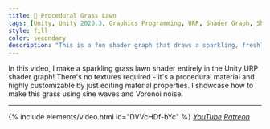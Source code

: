 ```yaml
---
title: 🦩 Procedural Grass Lawn
tags: [Unity, Unity 2020.3, Graphics Programming, URP, Shader Graph, Shader, Material, Video]
style: fill
color: secondary 
description: "This is a fun shader graph that draws a sparkling, freshly mown grass lawn! No textures required."
---
```


In this video, I make a sparkling grass lawn shader entirely in the Unity URP shader graph! There's no textures required - it's a procedural material and highly customizable by just editing material properties. I showcase how to make this grass using sine waves and Voronoi noise.

***

{% include elements/video.html id="DVVcHDf-bYc" %}
*[YouTube](https://youtu.be/DVVcHDf-bYc) [Patreon](https://www.patreon.com/posts/files-sparkling-48894807)* 